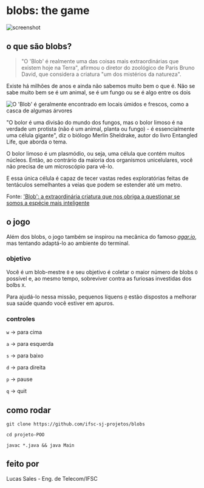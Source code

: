 # blobs: the game
![screenshot](https://github.com/lucas-ssf/projeto-POO/blob/main/Screenshot_blob.png)
## o que são blobs?
> "O 'Blob' é realmente uma das coisas mais extraordinárias que existem hoje na Terra", afirmou o diretor do zoológico de Paris Bruno David, que considera a criatura "um dos mistérios da natureza".

Existe há milhões de anos e ainda não sabemos muito bem o que é. Não se sabe muito bem se é um animal, se é um fungo ou se é algo entre os dois

![O 'Blob' é geralmente encontrado em locais úmidos e frescos, como a casca de algumas árvores](https://s2-g1.glbimg.com/we2CtTlbDBs9FApIcseIhLA5AjU=/0x0:624x351/984x0/smart/filters:strip_icc()/i.s3.glbimg.com/v1/AUTH_59edd422c0c84a879bd37670ae4f538a/internal_photos/bs/2019/e/P/j7qqMuRVSowE1HWmx5bA/blob-2.jpg)

"O bolor é uma divisão do mundo dos fungos, mas o bolor limoso é na verdade um protista (não é um animal, planta ou fungo) - é essencialmente uma célula gigante", diz o biólogo Merlin Sheldrake, autor do livro Entangled Life, que aborda o tema.

O bolor limoso é um plasmódio, ou seja, uma célula que contém muitos núcleos. Então, ao contrário da maioria dos organismos unicelulares, você não precisa de um microscópio para vê-lo.

E essa única célula é capaz de tecer vastas redes exploratórias feitas de tentáculos semelhantes a veias que podem se estender até um metro.

Fonte: ['Blob': a extraordinária criatura que nos obriga a questionar se somos a espécie mais inteligente](https://www.bbc.com/portuguese/internacional-62703311)
## o jogo
Além dos blobs, o jogo também se inspirou na mecânica do famoso [_agar.io_](https://agar.io/), mas tentando adaptá-lo ao ambiente do terminal.
### objetivo
Você é um blob-mestre `0` e seu objetivo é coletar o maior número de blobs `O` possível e, ao mesmo tempo, sobreviver contra as furiosas investidas dos bolbs `X`.

Para ajudá-lo nessa missão, pequenos líquens `@` estão dispostos a melhorar sua saúde quando você estiver em apuros.
### controles
`w` -> para cima

`a` -> para esquerda

`s` -> para baixo

`d` -> para direita

`p` -> pause

`q` -> quit
## como rodar
```
git clone https://github.com/ifsc-sj-projetos/blobs

cd projeto-POO

javac *.java && java Main
```
## feito por
Lucas Sales - Eng. de Telecom/IFSC
